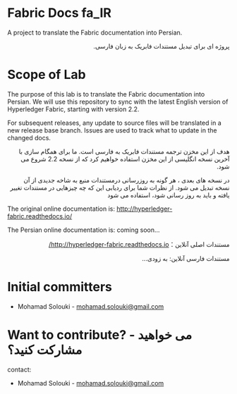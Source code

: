 
# Fabric Docs fa_IR

A project to translate the Fabric documentation into Persian.

<div dir="rtl">
  
پروژه ای برای تبدیل مستندات فابریک به زبان فارسی.

</div>

# Scope of Lab

The purpose of this lab is to translate the Fabric documentation into Persian. We will use this repository to sync with the latest English version of Hyperledger Fabric, starting with version 2.2.

For subsequent releases, any update to source files will be translated in a new release base branch. Issues are used to track what to update in the changed docs.

<div dir="rtl">
  
هدف از این مخزن ترجمه مستندات فابریک به فارسی است. ما برای همگام سازی با آخرین نسخه انگلیسی از این مخزن استفاده خواهیم کرد که از نسخه 2.2 شروع می شود.

در نسخه های بعدی ، هر گونه به روزرسانی درمستندات منبع به شاخه جدیدی از آن نسخه تبدیل می شود. از نظرات شما برای ردیابی این که چه چیزهایی در مستندات تغییر یافته و باید به روز رسانی شود، استفاده می شود

</div>

The original online documentation is: http://hyperledger-fabric.readthedocs.io/

The Persian online documentation is: coming soon...

<div dir="rtl">

مستندات اصلی آنلاین：http://hyperledger-fabric.readthedocs.io/

مستندات فارسی آنلاین: به زودی...

</div>

# Initial committers

* Mohamad Solouki - mohamad.solouki@gmail.com

# Want to contribute? - می خواهید مشارکت کنید؟

contact:
* Mohamad Solouki - mohamad.solouki@gmail.com 
